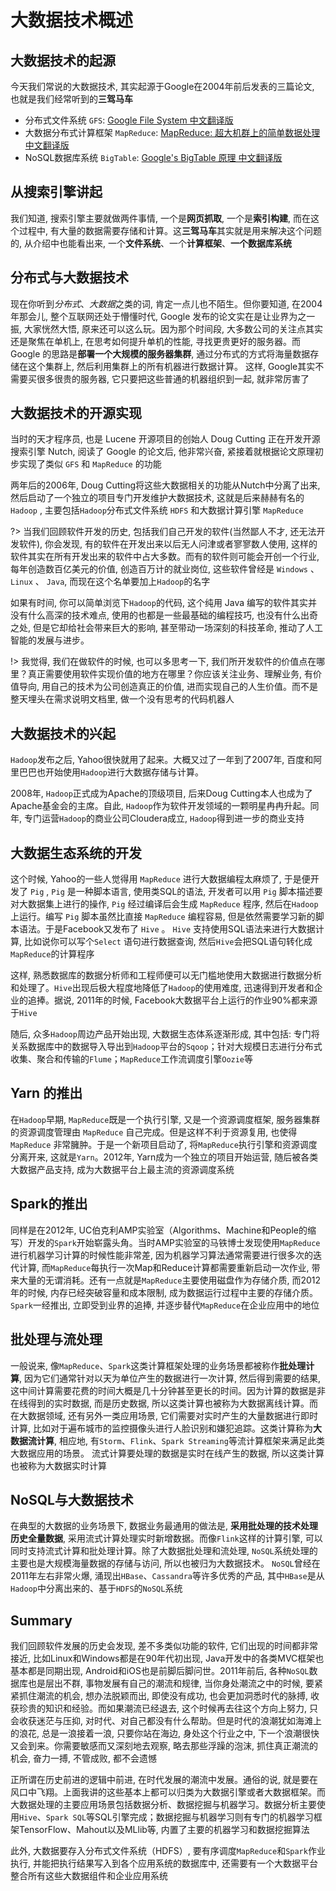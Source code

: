 # 大数据技术概述

## 大数据技术的起源

今天我们常说的大数据技术, 其实起源于Google在2004年前后发表的三篇论文, 也就是我们经常听到的**三驾马车**
* 分布式文件系统 `GFS`: [Google File System 中文翻译版](http://blog.csdn.net/xuleicsu/archive/2005/11/10/526386.aspx)
* 大数据分布式计算框架 `MapReduce`: [MapReduce: 超大机群上的简单数据处理 中文翻译版](http://blog.csdn.net/active1001/archive/2007/07/02/1675920.aspx)
* NoSQL数据库系统 `BigTable`: [Google's BigTable 原理 中文翻译版](http://blog.csdn.net/accesine960/archive/2006/02/09/595628.aspx)

## 从搜索引擎讲起

我们知道, 搜索引擎主要就做两件事情, 一个是**网页抓取**, 一个是**索引构建**, 而在这个过程中, 有大量的数据需要存储和计算。这**三驾马车**其实就是用来解决这个问题的, 从介绍中也能看出来, 一个**文件系统**、一个**计算框架**、**一个数据库系统**

## 分布式与大数据技术

现在你听到*分布式*、*大数据*之类的词, 肯定一点儿也不陌生。但你要知道, 在2004年那会儿, 整个互联网还处于懵懂时代, Google 发布的论文实在是让业界为之一振, 大家恍然大悟, 原来还可以这么玩。因为那个时间段, 大多数公司的关注点其实还是聚焦在单机上, 在思考如何提升单机的性能, 寻找更贵更好的服务器。而 Google 的思路是**部署一个大规模的服务器集群**, 通过分布式的方式将海量数据存储在这个集群上, 然后利用集群上的所有机器进行数据计算。 这样, Google其实不需要买很多很贵的服务器, 它只要把这些普通的机器组织到一起, 就非常厉害了

## 大数据技术的开源实现

当时的天才程序员, 也是 Lucene 开源项目的创始人 Doug Cutting 正在开发开源搜索引擎 Nutch, 阅读了 Google 的论文后, 他非常兴奋, 紧接着就根据论文原理初步实现了类似 `GFS` 和 `MapReduce` 的功能

两年后的2006年, Doug Cutting将这些大数据相关的功能从Nutch中分离了出来, 然后启动了一个独立的项目专门开发维护大数据技术, 这就是后来赫赫有名的 `Hadoop` , 主要包括`Hadoop`分布式文件系统 `HDFS` 和大数据计算引擎 `MapReduce`

?> 当我们回顾软件开发的历史, 包括我们自己开发的软件(当然鄙人不才,  还无法开发软件), 你会发现, 有的软件在开发出来以后无人问津或者寥寥数人使用, 这样的软件其实在所有开发出来的软件中占大多数。而有的软件则可能会开创一个行业, 每年创造数百亿美元的价值, 创造百万计的就业岗位, 这些软件曾经是 `Windows` 、 `Linux` 、 `Java`,  而现在这个名单要加上`Hadoop`的名字

如果有时间, 你可以简单浏览下`Hadoop`的代码, 这个纯用 Java 编写的软件其实并没有什么高深的技术难点, 使用的也都是一些最基础的编程技巧, 也没有什么出奇之处, 但是它却给社会带来巨大的影响, 甚至带动一场深刻的科技革命, 推动了人工智能的发展与进步。

!> 我觉得, 我们在做软件的时候, 也可以多思考一下, 我们所开发软件的价值点在哪里？真正需要使用软件实现价值的地方在哪里？你应该关注业务、理解业务, 有价值导向, 用自己的技术为公司创造真正的价值, 进而实现自己的人生价值。而不是整天埋头在需求说明文档里, 做一个没有思考的代码机器人

## 大数据技术的兴起

`Hadoop`发布之后, Yahoo很快就用了起来。大概又过了一年到了2007年, 百度和阿里巴巴也开始使用`Hadoop`进行大数据存储与计算。

2008年, `Hadoop`正式成为Apache的顶级项目, 后来Doug Cutting本人也成为了Apache基金会的主席。自此, `Hadoop`作为软件开发领域的一颗明星冉冉升起。同年, 专门运营`Hadoop`的商业公司Cloudera成立, `Hadoop`得到进一步的商业支持

## 大数据生态系统的开发

这个时候, Yahoo的一些人觉得用 `MapReduce` 进行大数据编程太麻烦了, 于是便开发了 `Pig` , `Pig` 是一种脚本语言, 使用类SQL的语法, 开发者可以用 `Pig` 脚本描述要对大数据集上进行的操作,  `Pig` 经过编译后会生成 `MapReduce` 程序, 然后在`Hadoop`上运行。编写 `Pig` 脚本虽然比直接 `MapReduce` 编程容易, 但是依然需要学习新的脚本语法。于是Facebook又发布了 `Hive` 。 `Hive` 支持使用SQL语法来进行大数据计算, 比如说你可以写个`Select` 语句进行数据查询, 然后`Hive`会把SQL语句转化成`MapReduce`的计算程序

这样, 熟悉数据库的数据分析师和工程师便可以无门槛地使用大数据进行数据分析和处理了。`Hive`出现后极大程度地降低了`Hadoop`的使用难度, 迅速得到开发者和企业的追捧。据说, 2011年的时候, Facebook大数据平台上运行的作业90%都来源于`Hive`

随后, 众多`Hadoop`周边产品开始出现, 大数据生态体系逐渐形成, 其中包括: 专门将关系数据库中的数据导入导出到`Hadoop`平台的`Sqoop`；针对大规模日志进行分布式收集、聚合和传输的`Flume`；`MapReduce`工作流调度引擎`Oozie`等

## Yarn 的推出

在`Hadoop`早期, `MapReduce`既是一个执行引擎, 又是一个资源调度框架, 服务器集群的资源调度管理由 `MapReduce` 自己完成。但是这样不利于资源复用, 也使得 `MapReduce` 非常臃肿。于是一个新项目启动了, 将`MapReduce`执行引擎和资源调度分离开来, 这就是`Yarn`。2012年, Yarn成为一个独立的项目开始运营, 随后被各类大数据产品支持, 成为大数据平台上最主流的资源调度系统

## Spark的推出

同样是在2012年, UC伯克利AMP实验室（Algorithms、Machine和People的缩写）开发的`Spark`开始崭露头角。当时AMP实验室的马铁博士发现使用`MapReduce`进行机器学习计算的时候性能非常差, 因为机器学习算法通常需要进行很多次的迭代计算, 而`MapReduce`每执行一次Map和Reduce计算都需要重新启动一次作业, 带来大量的无谓消耗。还有一点就是`MapReduce`主要使用磁盘作为存储介质, 而2012年的时候, 内存已经突破容量和成本限制, 成为数据运行过程中主要的存储介质。`Spark`一经推出, 立即受到业界的追捧, 并逐步替代`MapReduce`在企业应用中的地位

## 批处理与流处理

一般说来, 像`MapReduce`、`Spark`这类计算框架处理的业务场景都被称作**批处理计算**, 因为它们通常针对以天为单位产生的数据进行一次计算, 然后得到需要的结果, 这中间计算需要花费的时间大概是几十分钟甚至更长的时间。因为计算的数据是非在线得到的实时数据, 而是历史数据, 所以这类计算也被称为大数据离线计算。而在大数据领域, 还有另外一类应用场景, 它们需要对实时产生的大量数据进行即时计算, 比如对于遍布城市的监控摄像头进行人脸识别和嫌犯追踪。这类计算称为**大数据流计算**, 相应地, 有`Storm`、`Flink`、`Spark Streaming`等流计算框架来满足此类大数据应用的场景。 流式计算要处理的数据是实时在线产生的数据, 所以这类计算也被称为大数据实时计算

## NoSQL与大数据技术

在典型的大数据的业务场景下, 数据业务最通用的做法是, **采用批处理的技术处理历史全量数据**, 采用流式计算处理实时新增数据。而像`Flink`这样的计算引擎, 可以同时支持流式计算和批处理计算。除了大数据批处理和流处理, `NoSQL`系统处理的主要也是大规模海量数据的存储与访问, 所以也被归为大数据技术。 `NoSQL`曾经在2011年左右非常火爆, 涌现出`HBase`、`Cassandra`等许多优秀的产品, 其中`HBase`是从`Hadoop`中分离出来的、基于`HDFS`的`NoSQL`系统

## Summary

我们回顾软件发展的历史会发现, 差不多类似功能的软件, 它们出现的时间都非常接近, 比如Linux和Windows都是在90年代初出现, Java开发中的各类MVC框架也基本都是同期出现, Android和iOS也是前脚后脚问世。2011年前后, 各种`NoSQL`数据库也是层出不群, 事物发展有自己的潮流和规律, 当你身处潮流之中的时候, 要紧紧抓住潮流的机会, 想办法脱颖而出, 即使没有成功, 也会更加洞悉时代的脉搏, 收获珍贵的知识和经验。而如果潮流已经退去, 这个时候再去往这个方向上努力, 只会收获迷茫与压抑, 对时代、对自己都没有什么帮助。但是时代的浪潮犹如海滩上的浪花, 总是一浪接着一浪, 只要你站在海边, 身处这个行业之中, 下一个浪潮很快又会到来。你需要敏感而又深刻地去观察, 略去那些浮躁的泡沫, 抓住真正潮流的机会, 奋力一搏, 不管成败, 都不会遗憾

正所谓在历史前进的逻辑中前进, 在时代发展的潮流中发展。通俗的说, 就是要在风口中飞翔。上面我讲的这些基本上都可以归类为大数据引擎或者大数据框架。而大数据处理的主要应用场景包括数据分析、数据挖掘与机器学习。数据分析主要使用`Hive`、`Spark SQL`等SQL引擎完成；数据挖掘与机器学习则有专门的机器学习框架TensorFlow、Mahout以及MLlib等, 内置了主要的机器学习和数据挖掘算法

此外, 大数据要存入分布式文件系统（HDFS）, 要有序调度`MapReduce`和`Spark`作业执行, 并能把执行结果写入到各个应用系统的数据库中, 还需要有一个大数据平台整合所有这些大数据组件和企业应用系统